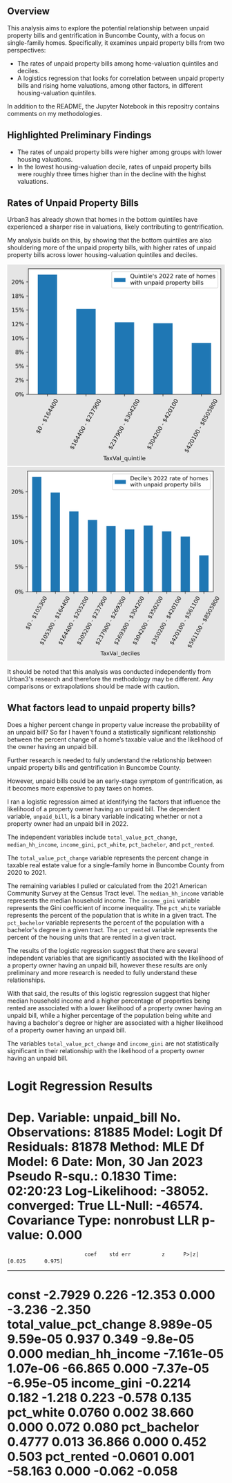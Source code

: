 ## Overview

This analysis aims to explore the potential relationship between unpaid property bills and gentrification in Buncombe County, with a focus on single-family homes. Specifically, it examines unpaid property bills from two perspectives:

- The rates of unpaid property bills among home-valuation quintiles and deciles.
- A logistics regression that looks for correlation between unpaid property bills and rising home valuations, among other factors, in different housing-valuation quintiles.

In addition to the README, the Jupyter Notebook in this repositry contains comments on my methodologies. 
## Highlighted Preliminary Findings

- The rates of unpaid property bills were higher among groups with lower housing valuations.
- In the lowest housing-valuation decile, rates of unpaid property bills were roughly three times higher than in the decline with the highst valuations.
## Rates of Unpaid Property Bills

Urban3 has already shown that homes in the bottom quintiles have experienced a sharper rise in valuations, likely contributing to gentrification. 

My analysis builds on this, by showing that the bottom quintiles are also shouldering more of the unpaid property bills, with higher rates of unpaid property bills across lower housing-valuation quintiles and deciles.

![quintiles](images/unpaid_property_bill_quintile_rates.png)
![deciles](images/unpaid_property_bill_decile_rates.png)

It should be noted that this analysis was conducted independently from Urban3's research and therefore the methodology may be different. Any comparisons or extrapolations should be made with caution.
## What factors lead to unpaid property bills?

Does a higher percent change in property value increase the probability of an unpaid bill? So far I haven't found a statistically significant relationship between the percent change of a home’s taxable value and the likelihood of the owner having an unpaid bill.

Further research is needed to fully understand the relationship between unpaid property bills and gentrification in Buncombe County.

However, unpaid bills could be an early-stage symptom of gentrification, as it becomes more expensive to pay taxes on homes.

I ran a logistic regression aimed at identifying the factors that influence the likelihood of a property owner having an unpaid bill. The dependent variable, `unpaid_bill`, is a binary variable indicating whether or not a property owner had an unpaid bill in 2022.

The independent variables include `total_value_pct_change`, `median_hh_income`, `income_gini`, `pct_white`, `pct_bachelor`, and `pct_rented`.  

The `total_value_pct_change` variable represents the percent change in taxable real estate value for a single-family home in Buncombe County from 2020 to 2021.

The remaining variables I pulled or calculated from the 2021 American Community Survey at the Census Tract level. The `median_hh_income` variable represents the median household income. The `income_gini` variable represents the Gini coefficient of income inequality. The `pct_white` variable represents the percent of the population that is white in a given tract. The `pct_bachelor` variable represents the percent of the population with a bachelor's degree in a given tract. The `pct_rented` variable represents the percent of the housing units that are rented in a given tract.

The results of the logistic regression suggest that there are several independent variables that are significantly associated with the likelihood of a property owner having an unpaid bill, however these results are only preliminary and more research is needed to fully understand these relationships. 

With that said, the results of this logistic regression suggest that higher median household income and a higher percentage of properties being rented are associated with a lower likelihood of a property owner having an unpaid bill, while a higher percentage of the population being white and having a bachelor's degree or higher are associated with a higher likelihood of a property owner having an unpaid bill.

The variables `total_value_pct_change` and `income_gini` are not statistically significant in their relationship with the likelihood of a property owner having an unpaid bill. 

 Logit Regression Results                           
==============================================================================
Dep. Variable:            unpaid_bill   No. Observations:                81885
Model:                          Logit   Df Residuals:                    81878
Method:                           MLE   Df Model:                            6
Date:                Mon, 30 Jan 2023   Pseudo R-squ.:                  0.1830
Time:                        02:20:23   Log-Likelihood:                -38052.
converged:                       True   LL-Null:                       -46574.
Covariance Type:            nonrobust   LLR p-value:                     0.000
==========================================================================================
                             coef    std err          z      P>|z|      [0.025      0.975]
------------------------------------------------------------------------------------------
const                     -2.7929      0.226    -12.353      0.000      -3.236      -2.350
total_value_pct_change  8.989e-05   9.59e-05      0.937      0.349    -9.8e-05       0.000
median_hh_income       -7.161e-05   1.07e-06    -66.865      0.000   -7.37e-05   -6.95e-05
income_gini               -0.2214      0.182     -1.218      0.223      -0.578       0.135
pct_white                  0.0760      0.002     38.660      0.000       0.072       0.080
pct_bachelor               0.4777      0.013     36.866      0.000       0.452       0.503
pct_rented                -0.0601      0.001    -58.163      0.000      -0.062      -0.058
==========================================================================================

